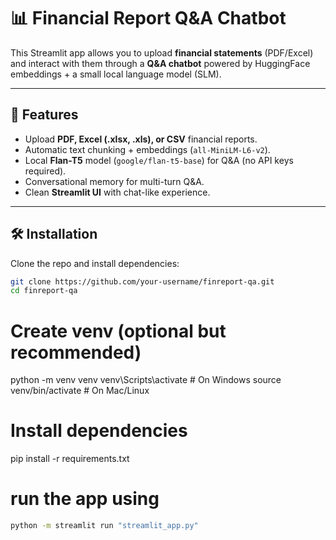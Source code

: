 # 📊 Financial Report Q&A Chatbot

This Streamlit app allows you to upload **financial statements** (PDF/Excel) and interact with them through a **Q&A chatbot** powered by HuggingFace embeddings + a small local language model (SLM).

---

## 🚀 Features
- Upload **PDF, Excel (.xlsx, .xls), or CSV** financial reports.
- Automatic text chunking + embeddings (`all-MiniLM-L6-v2`).
- Local **Flan-T5** model (`google/flan-t5-base`) for Q&A (no API keys required).
- Conversational memory for multi-turn Q&A.
- Clean **Streamlit UI** with chat-like experience.

---

## 🛠️ Installation

Clone the repo and install dependencies:

```bash
git clone https://github.com/your-username/finreport-qa.git
cd finreport-qa
```
# Create venv (optional but recommended)
python -m venv venv
venv\Scripts\activate   # On Windows
source venv/bin/activate  # On Mac/Linux

# Install dependencies
pip install -r requirements.txt

# run the app using
```bash
python -m streamlit run "streamlit_app.py"
```

